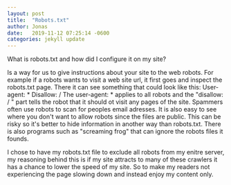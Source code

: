 ```yaml
---
layout: post
title:  "Robots.txt"
author: Jonas
date:   2019-11-12 07:25:14 -0600
categories: jekyll update
---
```

What is robots.txt and how did I configure it on my site?

Is a way for us to give instructions about your site to the web robots. 
For example if a robots wants to visit a web site url, it first goes and inspect the robots.txt page.
There it can see something that could look like this: 
User-agent: *
Disallow: /
The user-agent: * applies to all robots and the "disallow: / " part tells the robot that it should ot visit any pages of the site.
Spammers often use robots to scan for peoples email adresses.
It is also easy to see where you don't want to allow robots since the files are public. This can be risky so it's better to hide information in another way than robots.txt. There is also programs such as "screaming frog" that can ignore the robots files it founds.

I chose to have my robots.txt file to exclude all robots from my enitre server, my reasoning behind this is if my site attracts to many of these crawlers it has a chance to lower the speed of my site. So to make my readers not experiencing the page slowing down and instead enjoy my content only.
